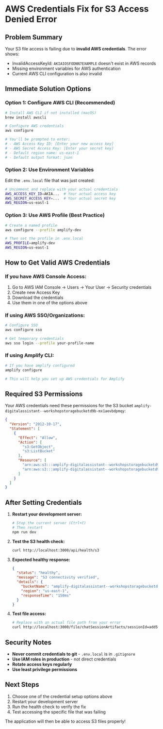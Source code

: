 # AWS Credentials Fix for S3 Access Denied Error

## Problem Summary
Your S3 file access is failing due to **invalid AWS credentials**. The error shows:
- InvalidAccessKeyId: `AKIAIOSFODNN7EXAMPLE` doesn't exist in AWS records
- Missing environment variables for AWS authentication
- Current AWS CLI configuration is also invalid

## Immediate Solution Options

### Option 1: Configure AWS CLI (Recommended)
```bash
# Install AWS CLI if not installed (macOS)
brew install awscli

# Configure AWS credentials
aws configure

# You'll be prompted to enter:
# - AWS Access Key ID: [Enter your new access key]
# - AWS Secret Access Key: [Enter your secret key]  
# - Default region name: us-east-1
# - Default output format: json
```

### Option 2: Use Environment Variables
Edit the `.env.local` file that was just created:

```bash
# Uncomment and replace with your actual credentials
AWS_ACCESS_KEY_ID=AKIA...  # Your actual access key
AWS_SECRET_ACCESS_KEY=...  # Your actual secret key
AWS_REGION=us-east-1
```

### Option 3: Use AWS Profile (Best Practice)
```bash
# Create a named profile
aws configure --profile amplify-dev

# Then set the profile in .env.local
AWS_PROFILE=amplify-dev
AWS_REGION=us-east-1
```

## How to Get Valid AWS Credentials

### If you have AWS Console Access:
1. Go to AWS IAM Console → Users → Your User → Security credentials
2. Create new Access Key
3. Download the credentials
4. Use them in one of the options above

### If using AWS SSO/Organizations:
```bash
# Configure SSO
aws configure sso

# Get temporary credentials
aws sso login --profile your-profile-name
```

### If using Amplify CLI:
```bash
# If you have amplify configured
amplify configure

# This will help you set up AWS credentials for Amplify
```

## Required S3 Permissions
Your AWS credentials need these permissions for the S3 bucket `amplify-digitalassistant--workshopstoragebucketd9b-mx1aevbdpmqy`:

```json
{
  "Version": "2012-10-17",
  "Statement": [
    {
      "Effect": "Allow",
      "Action": [
        "s3:GetObject",
        "s3:ListBucket"
      ],
      "Resource": [
        "arn:aws:s3:::amplify-digitalassistant--workshopstoragebucketd9b-mx1aevbdpmqy",
        "arn:aws:s3:::amplify-digitalassistant--workshopstoragebucketd9b-mx1aevbdpmqy/*"
      ]
    }
  ]
}
```

## After Setting Credentials

1. **Restart your development server:**
   ```bash
   # Stop the current server (Ctrl+C)
   # Then restart
   npm run dev
   ```

2. **Test the S3 health check:**
   ```bash
   curl http://localhost:3000/api/health/s3
   ```

3. **Expected healthy response:**
   ```json
   {
     "status": "healthy",
     "message": "S3 connectivity verified",
     "details": {
       "bucketName": "amplify-digitalassistant--workshopstoragebucketd9b-mx1aevbdpmqy",
       "region": "us-east-1",
       "responseTime": "150ms"
     }
   }
   ```

4. **Test file access:**
   ```bash
   # Replace with an actual file path from your error
   curl http://localhost:3000/file/chatSessionArtifacts/sessionId=add55b8a-c520-4533-81e4-12e8d1173fa2/plots/shale_volume_analysis.html
   ```

## Security Notes

- **Never commit credentials to git** - `.env.local` is in `.gitignore`
- **Use IAM roles in production** - not direct credentials
- **Rotate access keys regularly**
- **Use least privilege permissions**

## Next Steps

1. Choose one of the credential setup options above
2. Restart your development server
3. Run the health check to verify the fix
4. Test accessing the specific file that was failing

The application will then be able to access S3 files properly!
